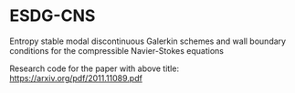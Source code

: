 # ESDG-CNS
Entropy stable modal discontinuous Galerkin schemes and wall boundary conditions for the compressible Navier-Stokes equations

Research code for the paper with above title: https://arxiv.org/pdf/2011.11089.pdf
